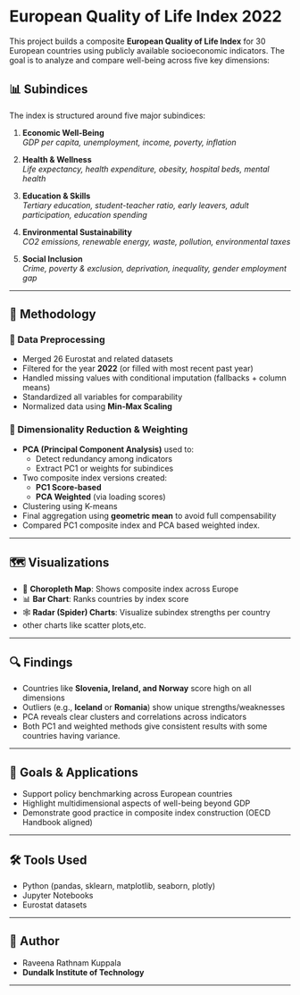 # European Quality of Life Index 2022

This project builds a composite **European Quality of Life Index** for 30 European countries using publicly available socioeconomic indicators. The goal is to analyze and compare well-being across five key dimensions:

## 📊 Subindices
The index is structured around five major subindices:

1. **Economic Well-Being**  
   _GDP per capita, unemployment, income, poverty, inflation_

2. **Health & Wellness**  
   _Life expectancy, health expenditure, obesity, hospital beds, mental health_

3. **Education & Skills**  
   _Tertiary education, student-teacher ratio, early leavers, adult participation, education spending_

4. **Environmental Sustainability**  
   _CO2 emissions, renewable energy, waste, pollution, environmental taxes_

5. **Social Inclusion**  
   _Crime, poverty & exclusion, deprivation, inequality, gender employment gap_

---

## 🧪 Methodology

### 🧹 Data Preprocessing
- Merged 26 Eurostat and related datasets
- Filtered for the year **2022** (or filled with most recent past year)
- Handled missing values with conditional imputation (fallbacks + column means)
- Standardized all variables for comparability
- Normalized data using **Min-Max Scaling**

### 📏 Dimensionality Reduction & Weighting
- **PCA (Principal Component Analysis)** used to:
  - Detect redundancy among indicators
  - Extract PC1 or weights for subindices
- Two composite index versions created:
  - **PC1 Score-based**
  - **PCA Weighted** (via loading scores)
- Clustering using K-means
- Final aggregation using **geometric mean** to avoid full compensability
- Compared PC1 composite index and PCA based weighted index.

---

## 🗺️ Visualizations
- 📌 **Choropleth Map**: Shows composite index across Europe
- 📊 **Bar Chart**: Ranks countries by index score
- 🕸️ **Radar (Spider) Charts**: Visualize subindex strengths per country
- other charts like scatter plots,etc.

---

## 🔍 Findings
- Countries like **Slovenia, Ireland, and Norway** score high on all dimensions
- Outliers (e.g., **Iceland** or **Romania**) show unique strengths/weaknesses
- PCA reveals clear clusters and correlations across indicators
- Both PC1 and weighted methods give consistent results with some countries having variance.

---

## 🧭 Goals & Applications
- Support policy benchmarking across European countries
- Highlight multidimensional aspects of well-being beyond GDP
- Demonstrate good practice in composite index construction (OECD Handbook aligned)

---

## 🛠️ Tools Used
- Python (pandas, sklearn, matplotlib, seaborn, plotly)
- Jupyter Notebooks
- Eurostat datasets

---


## 👤 Author
- Raveena Rathnam Kuppala
- **Dundalk Institute of Technology**

---
